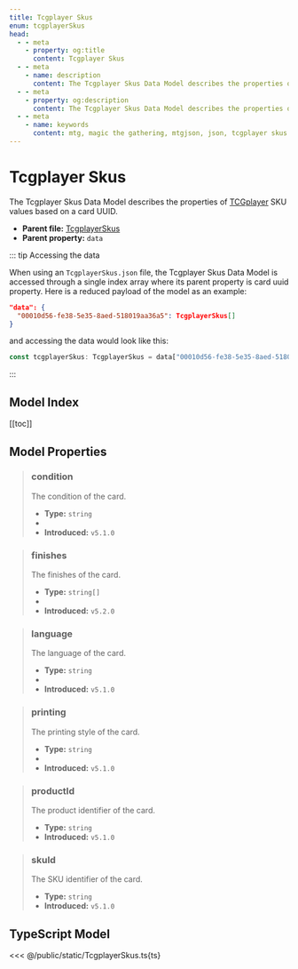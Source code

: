 ```yaml
---
title: Tcgplayer Skus
enum: tcgplayerSkus
head:
  - - meta
    - property: og:title
      content: Tcgplayer Skus
  - - meta
    - name: description
      content: The Tcgplayer Skus Data Model describes the properties of TCGplayer SKU values based on a card UUID.
  - - meta
    - property: og:description
      content: The Tcgplayer Skus Data Model describes the properties of TCGplayer SKU values based on a card UUID.
  - - meta
    - name: keywords
      content: mtg, magic the gathering, mtgjson, json, tcgplayer skus
---
```


# Tcgplayer Skus

The Tcgplayer Skus Data Model describes the properties of [TCGplayer](https://www.tcgplayer.com/?partner=mtgjson&utm_campaign=affiliate&utm_medium=mtgjson&utm_source=mtgjson) SKU values based on a card UUID.

- **Parent file:** [TcgplayerSkus](/downloads/all-files/#tcgplayerskus)
- **Parent property:** `data`

::: tip Accessing the data

When using an `TcgplayerSkus.json` file, the Tcgplayer Skus Data Model is accessed through a single index array where its parent property is card uuid property. Here is a reduced payload of the model as an example:

```JSON
"data": {
  "00010d56-fe38-5e35-8aed-518019aa36a5": TcgplayerSkus[]
}
```

and accessing the data would look like this:

```TypeScript
const tcgplayerSkus: TcgplayerSkus = data["00010d56-fe38-5e35-8aed-518019aa36a5"][0];
```

:::

## Model Index

[[toc]]

## Model Properties

> ### condition
>
> The condition of the card.
>
> - **Type:** `string`
> - <ExampleField type='condition'/>
> - **Introduced:** `v5.1.0`

> ### finishes
>
> The finishes of the card.
>
> - **Type:** `string[]`
> - <ExampleField type='finishes'/>
> - **Introduced:** `v5.2.0`

> ### language
>
> The language of the card.
>
> - **Type:** `string`
> - <ExampleField type='language'/>
> - **Introduced:** `v5.1.0`

> ### printing
>
> The printing style of the card.
>
> - **Type:** `string`
> - <ExampleField type='printing'/>
> - **Introduced:** `v5.1.0`

> ### productId
>
> The product identifier of the card.
>
> - **Type:** `string`
> - **Introduced:** `v5.1.0`

> ### skuId
>
> The SKU identifier of the card.
>
> - **Type:** `string`
> - **Introduced:** `v5.1.0`

## TypeScript Model

<<< @/public/static/TcgplayerSkus.ts{ts}
